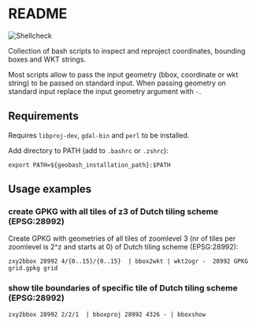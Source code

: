 # README

![Shellcheck](https://github.com/acmesh-official/acme.sh/workflows/Shellcheck/badge.svg)

Collection of bash scripts to inspect and reproject coordinates, bounding boxes and WKT strings.

Most scripts allow to pass the input geometry (bbox, coordinate or wkt string) to be passed on standard input. When passing geometry on standard input replace the input geometry argument with `-`.

## Requirements

Requires `libproj-dev`, `gdal-bin`  and `perl` to be installed. 

Add directory to PATH (add to `.bashrc` or `.zshrc`):

```
export PATH=${geobash_installation_path}:$PATH
```

## Usage examples

### create GPKG with all tiles of z3 of Dutch tiling scheme (EPSG:28992)

Create GPKG with geometries of all tiles of zoomlevel 3 (nr of tiles per zoomlevel is 2^z and starts at 0) of Dutch tiling scheme (EPSG:28992):

```
zxy2bbox 28992 4/{0..15}/{0..15}  | bbox2wkt | wkt2ogr -  28992 GPKG grid.gpkg grid
```

### show tile boundaries of specific tile of Dutch tiling scheme (EPSG:28992)

```
zxy2bbox 28992 2/2/1  | bboxproj 28992 4326 - | bboxshow
```
